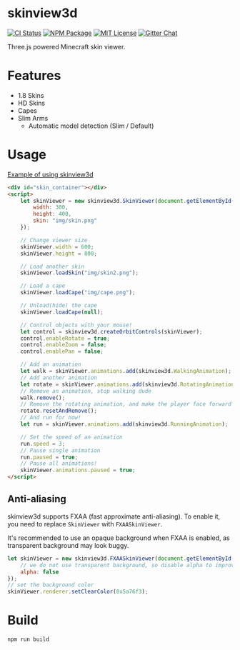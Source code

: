 skinview3d
========

[![CI Status](https://img.shields.io/github/workflow/status/bs-community/skinview3d/CI?label=CI&logo=github&style=flat-square)](https://github.com/bs-community/skinview3d/actions?query=workflow:CI)
[![NPM Package](https://img.shields.io/npm/v/skinview3d.svg?style=flat-square)](https://www.npmjs.com/package/skinview3d)
[![MIT License](https://img.shields.io/badge/license-MIT-yellowgreen.svg?style=flat-square)](https://github.com/bs-community/skinview3d/blob/master/LICENSE)
[![Gitter Chat](https://img.shields.io/gitter/room/TechnologyAdvice/Stardust.svg?style=flat-square)](https://gitter.im/skinview3d/Lobby)

Three.js powered Minecraft skin viewer.

# Features
* 1.8 Skins
* HD Skins
* Capes
* Slim Arms
  * Automatic model detection (Slim / Default)

# Usage
[Example of using skinview3d](https://bs-community.github.io/skinview3d/)
```html
<div id="skin_container"></div>
<script>
	let skinViewer = new skinview3d.SkinViewer(document.getElementById("skin_container"), {
		width: 300,
		height: 400,
		skin: "img/skin.png"
	});

	// Change viewer size
	skinViewer.width = 600;
	skinViewer.height = 800;

	// Load another skin
	skinViewer.loadSkin("img/skin2.png");

	// Load a cape
	skinViewer.loadCape("img/cape.png");

	// Unload(hide) the cape
	skinViewer.loadCape(null);

	// Control objects with your mouse!
	let control = skinview3d.createOrbitControls(skinViewer);
	control.enableRotate = true;
	control.enableZoom = false;
	control.enablePan = false;

	// Add an animation
	let walk = skinViewer.animations.add(skinview3d.WalkingAnimation);
	// Add another animation
	let rotate = skinViewer.animations.add(skinview3d.RotatingAnimation);
	// Remove an animation, stop walking dude
	walk.remove();
	// Remove the rotating animation, and make the player face forward
	rotate.resetAndRemove();
	// And run for now!
	let run = skinViewer.animations.add(skinview3d.RunningAnimation);

	// Set the speed of an animation
	run.speed = 3;
	// Pause single animation
	run.paused = true;
	// Pause all animations!
	skinViewer.animations.paused = true;
</script>
```

## Anti-aliasing
skinview3d supports FXAA (fast approximate anti-aliasing).
To enable it, you need to replace `SkinViewer` with `FXAASkinViewer`.

It's recommended to use an opaque background when FXAA is enabled,
as transparent background may look buggy.

```javascript
let skinViewer = new skinview3d.FXAASkinViewer(document.getElementById("skin_container"), {
	// we do not use transparent background, so disable alpha to improve performance
	alpha: false
});
// set the background color
skinViewer.renderer.setClearColor(0x5a76f3);
```

# Build
`npm run build`
